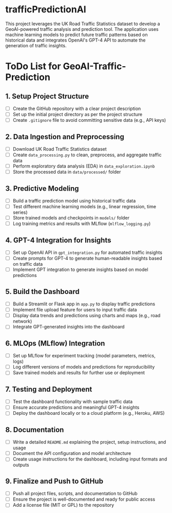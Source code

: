 # trafficPredictionAI
This project leverages the UK Road Traffic Statistics dataset to develop a GeoAI-powered traffic analysis and prediction tool. The application uses machine learning models to predict future traffic patterns based on historical data and integrates OpenAI's GPT-4 API to automate the generation of traffic insights.

# ToDo List for GeoAI-Traffic-Prediction

## 1. Setup Project Structure
- [ ] Create the GitHub repository with a clear project description
- [ ] Set up the initial project directory as per the project structure
- [ ] Create `.gitignore` file to avoid committing sensitive data (e.g., API keys)

## 2. Data Ingestion and Preprocessing
- [ ] Download UK Road Traffic Statistics dataset
- [ ] Create `data_processing.py` to clean, preprocess, and aggregate traffic data
- [ ] Perform exploratory data analysis (EDA) in `data_exploration.ipynb`
- [ ] Store the processed data in `data/processed/` folder

## 3. Predictive Modeling
- [ ] Build a traffic prediction model using historical traffic data
- [ ] Test different machine learning models (e.g., linear regression, time series)
- [ ] Store trained models and checkpoints in `models/` folder
- [ ] Log training metrics and results with MLflow (`mlflow_logging.py`)

## 4. GPT-4 Integration for Insights
- [ ] Set up OpenAI API in `gpt_integration.py` for automated traffic insights
- [ ] Create prompts for GPT-4 to generate human-readable insights based on traffic data
- [ ] Implement GPT integration to generate insights based on model predictions

## 5. Build the Dashboard
- [ ] Build a Streamlit or Flask app in `app.py` to display traffic predictions
- [ ] Implement file upload feature for users to input traffic data
- [ ] Display data trends and predictions using charts and maps (e.g., road network)
- [ ] Integrate GPT-generated insights into the dashboard

## 6. MLOps (MLflow) Integration
- [ ] Set up MLflow for experiment tracking (model parameters, metrics, logs)
- [ ] Log different versions of models and predictions for reproducibility
- [ ] Save trained models and results for further use or deployment

## 7. Testing and Deployment
- [ ] Test the dashboard functionality with sample traffic data
- [ ] Ensure accurate predictions and meaningful GPT-4 insights
- [ ] Deploy the dashboard locally or to a cloud platform (e.g., Heroku, AWS)

## 8. Documentation
- [ ] Write a detailed `README.md` explaining the project, setup instructions, and usage
- [ ] Document the API configuration and model architecture
- [ ] Create usage instructions for the dashboard, including input formats and outputs

## 9. Finalize and Push to GitHub
- [ ] Push all project files, scripts, and documentation to GitHub
- [ ] Ensure the project is well-documented and ready for public access
- [ ] Add a license file (MIT or GPL) to the repository
